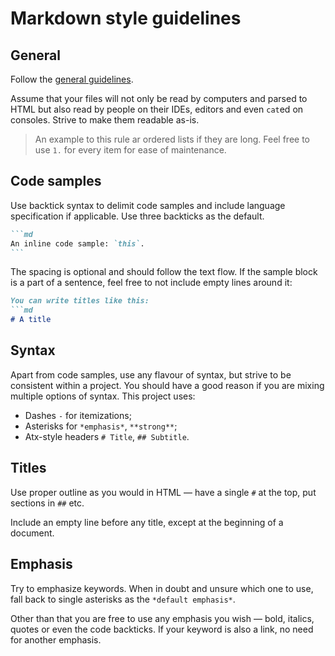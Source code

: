 # Markdown style guidelines

## General

Follow the [general guidelines](general.md).

Assume that your files will not only be read by computers and parsed to HTML
but also read by people on their IDEs, editors and even `cat`ed on consoles.
Strive to make them readable as-is.

> An example to this rule ar ordered lists if they are long. Feel free to use
> `1.` for every item for ease of maintenance.

## Code samples

Use backtick syntax to delimit code samples and include language specification
if applicable. Use three backticks as the default.

````md
```md
An inline code sample: `this`.
```
````

The spacing is optional and should follow the text flow. If the sample block is
a part of a sentence, feel free to not include empty lines around it:
````md
You can write titles like this:
```md
# A title

````

## Syntax

Apart from code samples, use any flavour of syntax, but strive to be consistent
within a project. You should have a good reason if you are mixing multiple 
options of syntax. This project uses:

- Dashes `-` for itemizations;
- Asterisks for `*emphasis*`, `**strong**`;
- Atx-style headers `# Title`, `## Subtitle`.

## Titles

Use proper outline as you would in HTML — have a single `#` at the top, put
sections in `##` etc.

Include an empty line before any title, except at the beginning of a document.

## Emphasis

Try to emphasize keywords. When in doubt and unsure which one to use, fall 
back to single asterisks as the `*default emphasis*`.

Other than that you are free to use any emphasis you wish — bold, italics, 
quotes or even the code backticks. If your keyword is also a link, no need 
for another emphasis.
